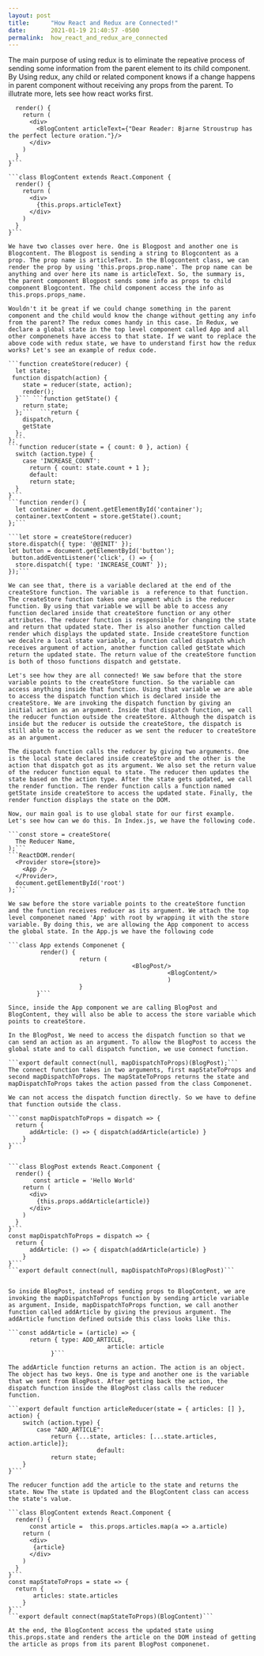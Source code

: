 ```yaml
---
layout: post
title:      "How React and Redux are Connected!"
date:       2021-01-19 21:40:57 -0500
permalink:  how_react_and_redux_are_connected
---
```



The main purpose of using redux is to eliminate the repeative process of sending some information from the parent element to its child component. By Using redux, any child or related component knows if a change happens in parent component without receiving any props from the parent. To illutrate more, lets see how react works first.

```class BlogPost extends React.Component {
  render() {
    return (
      <div>
        <BlogContent articleText={"Dear Reader: Bjarne Stroustrup has the perfect lecture oration."}/>
      </div>
    )
  }
}```

```class BlogContent extends React.Component {
  render() {
    return (
      <div>
        {this.props.articleText}
      </div>  
    )
  }
}``` 

We have two classes over here. One is Blogpost and another one is Blogcontent. The Blogpost is sending a string to Blogcontent as a prop. The prop name is articleText. In the Blogcontent class, we can render the prop by using 'this.props.prop.name'. The prop name can be anything and over here its name is articleText. So, the summary is, the parent component Blogpost sends some info as props to child component Blogcontent. The child component access the info as this.props.props_name. 

Wouldn't it be great if we could change something in the parent component and the child would know the change without getting any info from the parent? The redux comes handy in this case. In Redux, we declare a global state in the top level component called App and all other componenets have access to that state. If we want to replace the above code with redux state, we have to understand first how the redux works? Let's see an example of redux code. 

```function createStore(reducer) {
  let state;
 function dispatch(action) {
    state = reducer(state, action);
    render();
  }``` ```function getState() {
    return state;
  };```  ```return {
    dispatch,
    getState
  };
};```
```function reducer(state = { count: 0 }, action) {
  switch (action.type) {
    case 'INCREASE_COUNT':
      return { count: state.count + 1 };
      default:
      return state;
  }
}```
```function render() {
  let container = document.getElementById('container');
  container.textContent = store.getState().count;
};```
 
```let store = createStore(reducer)
store.dispatch({ type: '@@INIT' });
let button = document.getElementById('button');
 button.addEventListener('click', () => {
  store.dispatch({ type: 'INCREASE_COUNT' });
});``` 

We can see that, there is a variable declared at the end of the createStore function. The variable is  a reference to that function. The createStore function takes one argument which is the reducer function. By using that variable we will be able to access any function declared inside that createStore function or any other attributes. The reducer function is responsible for changing the state and return that updated state. Ther is also another function called render which displays the updated state. Inside createStore function we decalre a local state variable, a function called dispatch which receives argument of action, another function called getState which return the updated state. The return value of the createStore function is both of thoso functions dispatch and getstate.

Let's see how they are all connected! We saw before that the store variable points to the createStore function. So the variable can access anything inside that function. Using that variable we are able to access the dispatch function which is declared inside the createStore. We are invoking the dispatch function by giving an initial action as an argument. Inside that dispatch function, we call the reducer function outside the createStore. Although the dispatch is inside but the reducer is outside the createStore, the dispatch is still able to access the reducer as we sent the reducer to createStore as an argument.

The dispatch function calls the reducer by giving two arguments. One is the local state declared inside createStore and the other is the action that dispatch got as its argument. We also set the return value of the reducer function equal to state. The reducer then updates the state based on the action type. After the state gets updated, we call the render function. The render function calls a function named getState inside createStore to access the updated state. Finally, the render function displays the state on the DOM. 

Now, our main goal is to use global state for our first example.  Let's see how can we do this. In Index.js, we have the following code.

```const store = createStore(
  The Reducer Name,
);```
```ReactDOM.render(
  <Provider store={store}>
    <App />
  </Provider>,
  document.getElementById('root')
);``` 

We saw before the store variable points to the createStore function and the function receives reducer as its argument. We attach the top level componenet named 'App' with root by wrapping it with the store variable. By doing this, we are allowing the App component to access the global state. In the App.js we have the following code 

```class App extends Componenet { 
         render() { 
				    return ( 
						           <BlogPost/>
											 <BlogContent/>
											 )
					}
		}```
		
Since, inside the App component we are calling BlogPost and BlogContent, they will also be able to access the store variable which points to createStore. 

In the BlogPost, We need to access the dispatch function so that we can send an action as an argument. To allow the BlogPost to access the global state and to call dispatch function, we use connect function. 

```export default connect(null, mapDispatchToProps)(BlogPost);``` 
The connect function takes in two arguments, first mapStateToProps and second mapDispatchToProps. The mapStateToProps returns the state and mapDispatchToProps takes the action passed from the class Componenet. 

We can not access the dispatch function directly. So we have to define that function outside the class. 

```const mapDispatchToProps = dispatch => {
  return {
      addArticle: () => { dispatch(addArticle(article) }
    }
}``` 


```class BlogPost extends React.Component {
  render() {
	   const article = 'Hello World'
    return (
      <div>
        {this.props.addArticle(article)}
      </div>
    )
  }
}```
const mapDispatchToProps = dispatch => {
  return {
      addArticle: () => { dispatch(addArticle(article) }
    }
}```
```export default connect(null, mapDispatchToProps)(BlogPost)```


So inside BlogPost, instead of sending props to BlogContent, we are invoking the mapDispatchToProps function by sending article variable as argument. Inside, mapDispatchToProps function, we call another function called addArticle by giving the previous argument. The addArticle function defined outside this class looks like this. 

```const addArticle = (article) => { 
      return { type: ADD_ARTICLE,
			                article: article 
			}```
	
The addArticle function returns an action. The action is an object. The object has two keys. One is type and another one is the variable that we sent from BlogPost. After getting back the action, the dispatch function inside the BlogPost class calls the reducer function. 
	
```export default function articleReducer(state = { articles: [] }, action) {
    switch (action.type) {
        case "ADD_ARTICLE":
            return {...state, articles: [...state.articles, action.article]};
						 default:
            return state;
    }
}``` 

The reducer function add the article to the state and returns the state. Now The state is Updated and the BlogContent class can access the state's value. 

```class BlogContent extends React.Component {
  render() {
	  const article =  this.props.articles.map(a => a.article) 
    return (
      <div>
       {article}
      </div>
    )
  }
}```
const mapStateToProps = state => {
  return {
       articles: state.articles
    }
}```
```export default connect(mapStateToProps)(BlogContent)```
											
At the end, the BlogContent access the updated state using this.props.state and renders the article on the DOM instead of getting the article as props from its parent BlogPost componenet. 

